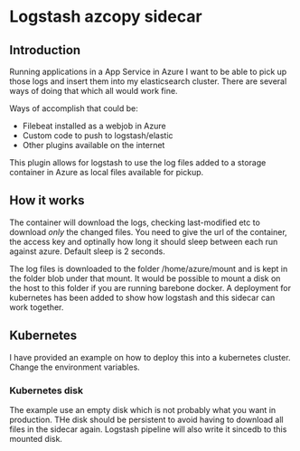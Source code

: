 # Logstash azcopy sidecar

## Introduction
Running applications in a App Service in Azure I want to be able to pick up those logs and insert them into my elasticsearch cluster. There are several ways of doing that which all would work fine.

Ways of accomplish that could be:
- Filebeat installed as a webjob in Azure
- Custom code to push to logstash/elastic
- Other plugins available on the internet

This plugin allows for logstash to use the log files added to a storage container in Azure as local files available for pickup.

## How it works
The container will download the logs, checking last-modified etc to download *only* the changed files.
You need to give the url of the container, the access key and optinally how long it should sleep between each run against azure. Default sleep is 2 seconds.

The log files is downloaded to the folder /home/azure/mount and is kept in the folder blob under that mount.
It would be possible to mount a disk on the host to this folder if you are running barebone docker. A deployment for kubernetes has been added to show how logstash and this sidecar can work together.

## Kubernetes

I have provided an example on how to deploy this into a kubernetes cluster.
Change the environment variables.

### Kubernetes disk
The example use an empty disk which is not probably what you want in production.
THe disk should be persistent to avoid having to download all files in the sidecar again.
Logstash pipeline will also write it sincedb to this mounted disk.

